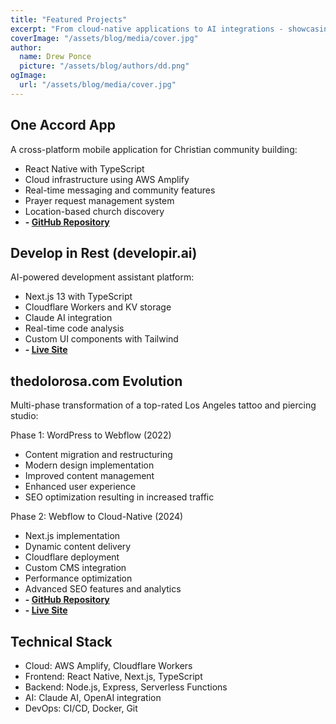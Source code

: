 ```yaml
---
title: "Featured Projects"
excerpt: "From cloud-native applications to AI integrations - showcasing my technical evolution and project contributions"
coverImage: "/assets/blog/media/cover.jpg"
author:
  name: Drew Ponce
  picture: "/assets/blog/authors/dd.png"
ogImage:
  url: "/assets/blog/media/cover.jpg"
---
```


## One Accord App
A cross-platform mobile application for Christian community building:
- React Native with TypeScript
- Cloud infrastructure using AWS Amplify
- Real-time messaging and community features
- Prayer request management system
- Location-based church discovery
- **- [GitHub Repository](https://github.com/Firm-Collective/One-Accord)**

## Develop in Rest (developir.ai) 
AI-powered development assistant platform:
- Next.js 13 with TypeScript
- Cloudflare Workers and KV storage
- Claude AI integration
- Real-time code analysis
- Custom UI components with Tailwind
- **- [Live Site](https://developir.ai)**

## thedolorosa.com Evolution
Multi-phase transformation of a top-rated Los Angeles tattoo and piercing studio:

Phase 1: WordPress to Webflow (2022)
- Content migration and restructuring
- Modern design implementation
- Improved content management
- Enhanced user experience
- SEO optimization resulting in increased traffic

Phase 2: Webflow to Cloud-Native (2024)
- Next.js implementation
- Dynamic content delivery
- Cloudflare deployment
- Custom CMS integration
- Performance optimization
- Advanced SEO features and analytics
- **- [GitHub Repository](https://github.com/drewdevvv/thedolorosa)**
- **- [Live Site](https://thedolorosa.com)**


## Technical Stack
- Cloud: AWS Amplify, Cloudflare Workers
- Frontend: React Native, Next.js, TypeScript
- Backend: Node.js, Express, Serverless Functions
- AI: Claude AI, OpenAI integration
- DevOps: CI/CD, Docker, Git